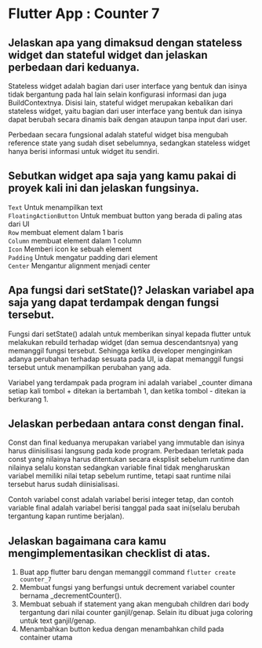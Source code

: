 # Flutter App : Counter 7

## Jelaskan apa yang dimaksud dengan stateless widget dan stateful widget dan jelaskan perbedaan dari keduanya.

Stateless widget adalah bagian dari user interface yang bentuk dan isinya tidak bergantung pada hal lain selain konfigurasi informasi dan juga BuildContextnya. Disisi lain, stateful widget merupakan kebalikan dari stateless widget, yaitu bagian dari user interface yang bentuk dan isinya dapat berubah secara dinamis baik dengan ataupun tanpa input dari user. 

Perbedaan secara fungsional adalah stateful widget bisa mengubah reference state yang sudah diset sebelumnya, sedangkan stateless widget hanya berisi informasi untuk widget itu sendiri.

## Sebutkan widget apa saja yang kamu pakai di proyek kali ini dan jelaskan fungsinya.

<code>Text</code> Untuk menampilkan text\
<code>FloatingActionButton</code> Untuk membuat button yang berada di paling atas dari UI\
<code>Row</code> membuat element dalam 1 baris\
<code>Column</code> membuat element dalam 1 column\
<code>Icon</code> Memberi icon ke sebuah element\
<code>Padding</code> Untuk mengatur padding dari element\
<code>Center</code> Mengantur alignment menjadi center

## Apa fungsi dari setState()? Jelaskan variabel apa saja yang dapat terdampak dengan fungsi tersebut.

Fungsi dari setState() adalah untuk memberikan sinyal kepada flutter untuk melakukan rebuild terhadap widget (dan semua descendantsnya) yang memanggil fungsi tersebut. Sehingga ketika developer menginginkan adanya perubahan terhadap sesuata pada UI, ia dapat memanggil fungsi tersebut untuk menampilkan perubahan yang ada.

Variabel yang terdampak pada program ini adalah variabel _counter dimana setiap kali tombol + ditekan ia bertambah 1, dan ketika tombol - ditekan ia berkurang 1.

## Jelaskan perbedaan antara const dengan final.

Const dan final keduanya merupakan variabel yang immutable dan isinya harus diinisilisasi langsung pada kode program. Perbedaan terletak pada const yang nilainya harus ditentukan secara eksplisit sebelum runtime dan nilainya selalu konstan sedangkan variable final tidak mengharuskan variabel memiliki nilai tetap sebelum runtime, tetapi saat runtime nilai tersebut harus sudah diinisialisasi. 

Contoh variabel const adalah variabel berisi integer tetap, dan contoh variable final adalah variabel berisi tanggal pada saat ini(selalu berubah tergantung kapan runtime berjalan).

## Jelaskan bagaimana cara kamu mengimplementasikan checklist di atas.

1. Buat app flutter baru dengan memanggil command <code>flutter create counter_7</code>
2. Membuat fungsi yang berfungsi untuk decrement variabel counter bernama _decrementCounter().
3. Membuat sebuah if statement yang akan mengubah children dari body tergantung dari nilai counter ganjil/genap. Selain itu dibuat juga coloring untuk text ganjil/genap.
4. Menambahkan button kedua dengan menambahkan child pada container utama
